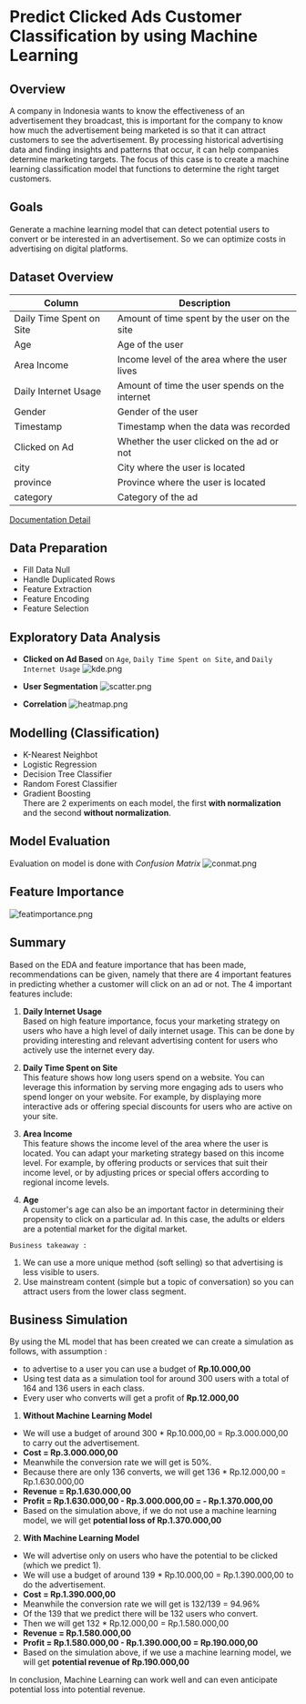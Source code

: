 # **Predict Clicked Ads Customer Classification by using Machine Learning**

## Overview
A company in Indonesia wants to know the effectiveness of an advertisement they broadcast, this is important for the company to know how much the advertisement being marketed is so that it can attract customers to see the advertisement.
By processing historical advertising data and finding insights and patterns that occur, it can help companies determine marketing targets. The focus of this case is to create a machine learning classification model that functions to determine the right target customers.

## Goals
Generate a machine learning model that can detect potential users to convert or be interested in an advertisement. So we can optimize costs in advertising on digital platforms.

## Dataset Overview
| Column                   | Description                                    |
|--------------------------|------------------------------------------------|
| Daily Time Spent on Site | Amount of time spent by the user on the site   |
| Age                      | Age of the user                                |
| Area Income              | Income level of the area where the user lives  |
| Daily Internet Usage     | Amount of time the user spends on the internet |
| Gender                   | Gender of the user                             |
| Timestamp                | Timestamp when the data was recorded           |
| Clicked on Ad            | Whether the user clicked on the ad or not      |
| city                     | City where the user is located                 |
| province                 | Province where the user is located             |
| category                 | Category of the ad                             |

[Documentation Detail](https://github.com/nivandumatubun/Predict-Clicked-Ads-Customer-Classification-by-using-Machine-Learning/blob/master/pdf%20Predict%20Clicked%20Ads%20Customer%20Classification.pdf)

## Data Preparation
- Fill Data Null
- Handle Duplicated Rows
- Feature Extraction
- Feature Encoding
- Feature Selection

## Exploratory Data Analysis
- **Clicked on Ad Based** on `Age`, `Daily Time Spent on Site`, and `Daily Internet Usage`
![kde.png](https://github.com/nivandumatubun/Predict-Clicked-Ads-Customer-Classification-by-using-Machine-Learning/blob/master/kde.png)

- **User Segmentation**
![scatter.png](https://github.com/nivandumatubun/Predict-Clicked-Ads-Customer-Classification-by-using-Machine-Learning/blob/master/scatter.png)

- **Correlation**
![heatmap.png](https://github.com/nivandumatubun/Predict-Clicked-Ads-Customer-Classification-by-using-Machine-Learning/blob/master/heatmap.png)

## Modelling (Classification)
- K-Nearest Neighbot
- Logistic Regression
- Decision Tree Classifier
- Random Forest Classifier
- Gradient Boosting<br>
There are 2 experiments on each model, the first **with normalization** and the second **without normalization**.

## Model Evaluation
Evaluation on model is done with *Confusion Matrix*
![conmat.png](https://github.com/nivandumatubun/Predict-Clicked-Ads-Customer-Classification-by-using-Machine-Learning/blob/master/conmat.png)

## Feature Importance
![featimportance.png](https://github.com/nivandumatubun/Predict-Clicked-Ads-Customer-Classification-by-using-Machine-Learning/blob/master/featimportance.png)

## Summary
Based on the EDA and feature importance that has been made, recommendations can be given, namely that there are 4 important features in predicting whether a customer will click on an ad or not. The 4 important features include:
1. **Daily Internet Usage**<br>
Based on high feature importance, focus your marketing strategy on users who have a high level of daily internet usage. This can be done by providing interesting and relevant advertising content for users who actively use the internet every day.

2. **Daily Time Spent on Site**<br>
This feature shows how long users spend on a website. You can leverage this information by serving more engaging ads to users who spend longer on your website. For example, by displaying more interactive ads or offering special discounts for users who are active on your site.

3. **Area Income**<br>
This feature shows the income level of the area where the user is located. You can adapt your marketing strategy based on this income level. For example, by offering products or services that suit their income level, or by adjusting prices or special offers according to regional income levels.
4. **Age**<br>
A customer's age can also be an important factor in determining their propensity to click on a particular ad. In this case, the adults or elders are a potential market for the digital market.

`Business takeaway :`
1. We can use a more unique method (soft selling) so that advertising is less visible to users.
2. Use mainstream content (simple but a topic of conversation) so you can attract users from the lower class segment.

## Business Simulation
By using the ML model that has been created we can create a simulation as follows, with assumption :
- to advertise to a user you can use a budget of **Rp.10.000,00**
- Using test data as a simulation tool for around 300 users with a total of 164 and 136 users in each class.
- Every user who converts will get a profit of **Rp.12.000,00**

1. **Without Machine Learning Model**
- We will use a budget of around 300 * Rp.10.000,00 = Rp.3.000.000,00 to carry out the advertisement.
- **Cost = Rp.3.000.000,00**
- Meanwhile the conversion rate we will get is 50%.
- Because there are only 136 converts, we will get 136 * Rp.12.000,00 = Rp.1.630.000,00
- **Revenue = Rp.1.630.000,00**
- **Profit = Rp.1.630.000,00 - Rp.3.000.000,00 = - Rp.1.370.000,00**
- Based on the simulation above, if we do not use a machine learning model, we will get **potential loss of Rp.1.370.000,00**


2. **With Machine Learning Model**
- We will advertise only on users who have the potential to be clicked (which we predict 1).
- We will use a budget of around 139 * Rp.10.000,00 = Rp.1.390.000,00 to do the advertisement.
- **Cost = Rp.1.390.000,00**
- Meanwhile the conversion rate we will get is 132/139 = 94.96%
- Of the 139 that we predict there will be 132 users who convert.
- Then we will get 132 * Rp.12.000,00 = Rp.1.580.000,00
- **Revenue = Rp.1.580.000,00**
- **Profit = Rp.1.580.000,00 - Rp.1.390.000,00 = Rp.190.000,00**
- Based on the simulation above, if we use a machine learning model, we will get **potential revenue of Rp.190.000,00**

In conclusion, Machine Learning can work well and can even anticipate potential loss into potential revenue.

